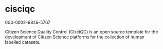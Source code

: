 # cisciqc
000-0002-9846-5767

Citizen Science Quality Control (CisciQC) is an open source template for the development of Citizen Science platforms for the collection of human labelled datasets. 
